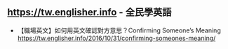 ## https://tw.englisher.info - 全民學英語
- 【職場英文】如何用英文確認對方意思？Confirming Someone’s Meaning
  <br>https://tw.englisher.info/2016/10/31/confirming-someones-meaning/
